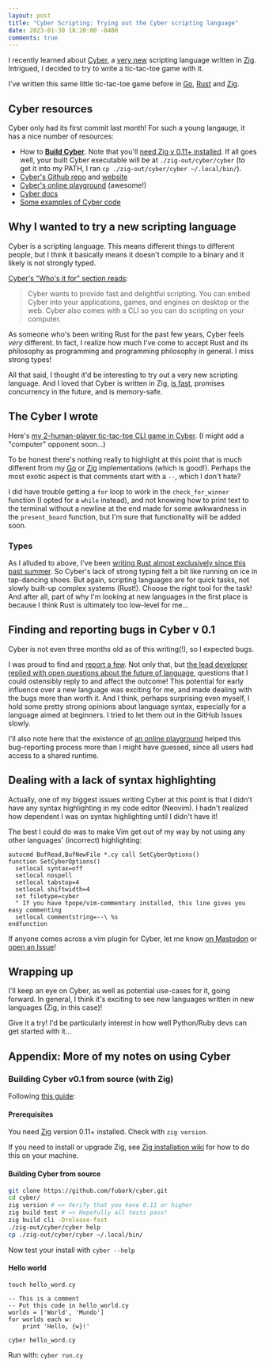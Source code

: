 ```yaml
---
layout: post
title: "Cyber Scripting: Trying out the Cyber scripting language"
date: 2023-01-30 18:20:00 -0400
comments: true
---
```


I recently learned about [Cyber](https://cyberscript.dev), a [very new](https://github.com/fubark/cyber/commit/d21f435e64da3463441da6dde504838810ea1c38) scripting language written in [Zig](https://ziglang.org/). Intrigued, I decided to try to write a tic-tac-toe game with it.

I've written this same little tic-tac-toe game before in [Go](https://github.com/sts10/tic-tac-go/blob/main/game.go), [Rust](https://github.com/sts10/rusty-tac) and [Zig](https://github.com/sts10/zig-zac-zoe).

## Cyber resources
Cyber only had its first commit last month! For such a young langauge, it has a nice number of resources:

* How to **[Build Cyber](https://github.com/fubark/cyber/blob/master/docs/build.md)**. Note that you'll [need Zig v 0.11+ installed](https://github.com/ziglang/zig/wiki/Install-Zig-from-a-Package-Manager). If all goes well, your built Cyber executable will be at `./zig-out/cyber/cyber` (to get it into my PATH, I ran `cp ./zig-out/cyber/cyber ~/.local/bin/`).
* [Cyber's Github repo](https://github.com/fubark/cyber) and [website](https://cyberscript.dev)
* [Cyber's online playground](https://cyberscript.dev/play.html) (awesome!)
* [Cyber docs](https://github.com/fubark/cyber/blob/master/docs/docs.md)
* [Some examples of Cyber code](https://github.com/fubark/cyber/tree/master/examples)

## Why I wanted to try a new scripting language

Cyber is a scripting language. This means different things to different people, but I think it basically means it doesn't compile to a binary and it likely is not strongly typed.

[Cyber's "Who's it for" section reads](https://cyberscript.dev/index.html):
> Cyber wants to provide fast and delightful scripting. You can embed Cyber into your applications, games, and engines on desktop or the web. Cyber also comes with a CLI so you can do scripting on your computer. 

As someone who's been writing Rust for the past few years, Cyber feels _very_ different. In fact, I realize how much I've come to accept Rust and its philosophy as programming and programming philosophy in general. I miss strong types!

All that said, I thought it'd be interesting to try out a very new scripting language. And I loved that Cyber is written in Zig, [is fast](https://cyberscript.dev/performance.html), promises concurrency in the future, and is memory-safe.

## The Cyber I wrote 

Here's [my 2-human-player tic-tac-toe CLI game in Cyber](https://github.com/sts10/cyber-tack). (I might add a "computer" opponent soon...)

To be honest there's nothing really to highlight at this point that is much different from my [Go](https://github.com/sts10/tic-tac-go) or [Zig](https://github.com/sts10/zig-zac-zoe) implementations (which is good!). Perhaps the most exotic aspect is that comments start with a `--`, which I don't hate? 

I did have trouble getting a `for` loop to work in the `check_for_winner` function (I opted for a `while` instead), and not knowing how to print text to the terminal without a newline at the end made for some awkwardness in the `present_board` function, but I'm sure that functionality will be added soon.

### Types

As I alluded to above, I've been [writing Rust almost exclusively since this past summer](https://github.com/sts10?tab=repositories&q=&type=&language=rust&sort=). So Cyber's lack of strong typing felt a bit like running on ice in tap-dancing shoes. But again, scripting languages are for quick tasks, not slowly built-up complex systems (Rust!). Choose the right tool for the task! And after all, part of why I'm looking at new languages in the first place is because I think Rust is ultimately too low-level for me...

## Finding and reporting bugs in Cyber v 0.1

Cyber is not even three months old as of this writing(!), so I expected bugs. 

I was proud to find and [report a few](https://github.com/fubark/cyber/issues?q=is%3Aissue+author%3Asts10). Not only that, but [the lead developer replied with open questions about the future of language](https://github.com/fubark/cyber/issues/33#issuecomment-1409522333), questions that I could ostensibly reply to and affect the outcome! This potential for early influence over a new language was exciting for me, and made dealing with the bugs more than worth it. And I think, perhaps surprising even myself, I hold some pretty strong opinions about language syntax, especially for a language aimed at beginners. I tried to let them out in the GitHub Issues slowly.

I'll also note here that the existence of [an online playground](https://cyberscript.dev/play.html) helped this bug-reporting process more than I might have guessed, since all users had access to a shared runtime. 

## Dealing with a lack of syntax highlighting

Actually, one of my biggest issues writing Cyber at this point is that I didn't have any syntax highlighting in my code editor (Neovim). I hadn't realized how dependent I was on syntax highlighting until I didn't have it! 

The best I could do was to make Vim get out of my way by not using any other languages' (incorrect) highlighting:

```vim
autocmd BufRead,BufNewFile *.cy call SetCyberOptions()
function SetCyberOptions()
  setlocal syntax=off
  setlocal nospell
  setlocal tabstop=4
  setlocal shiftwidth=4
  set filetype=cyber
  " If you have tpope/vim-commentary installed, this line gives you easy commenting
  setlocal commentstring=--\ %s
endfunction
```

If anyone comes across a vim plugin for Cyber, let me know [on Mastodon](https://hachyderm.io/@schlink) or [open an Issue](https://github.com/sts10/cyber-tack/issues)!

## Wrapping up 

I'll keep an eye on Cyber, as well as potential use-cases for it, going forward. In general, I think it's exciting to see new languages written in new languages (Zig, in this case)!

Give it a try! I'd be particularly interest in how well Python/Ruby devs can get started with it...


## Appendix: More of my notes on using Cyber

### Building Cyber v0.1 from source (with Zig)

Following [this guide](https://github.com/fubark/cyber/blob/master/docs/build.md):

#### Prerequisites 

You need [Zig](https://ziglang.org/) version 0.11+ installed. Check with `zig version`. 

If you need to install or upgrade Zig, see [Zig installation wiki](https://github.com/ziglang/zig/wiki/Install-Zig-from-a-Package-Manager) for how to do this on your machine.

#### Building Cyber from source

```bash
git clone https://github.com/fubark/cyber.git
cd cyber/
zig version # => Verify that you have 0.11 or higher
zig build test # => Hopefully all tests pass! 
zig build cli -Drelease-fast
./zig-out/cyber/cyber help
cp ./zig-out/cyber/cyber ~/.local/bin/
```

Now test your install with `cyber --help`

#### Hello world

`touch hello_word.cy`

```cyber
-- This is a comment
-- Put this code in hello_world.cy
worlds = ['World', 'Mundo']
for worlds each w:
    print 'Hello, {w}!'
```

`cyber hello_word.cy`

Run with:
`cyber run.cy`

